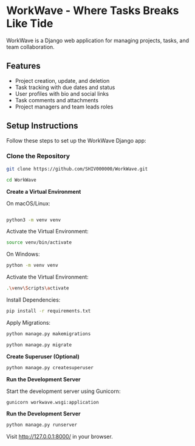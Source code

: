 # WorkWave - Where Tasks Breaks Like Tide
 WorkWave is a Django web application for managing projects, tasks, and team collaboration.

## Features

- Project creation, update, and deletion
- Task tracking with due dates and status
- User profiles with bio and social links
- Task comments and attachments
- Project managers and team leads roles

## Setup Instructions

Follow these steps to set up the WorkWave Django app:

###  Clone the Repository

```bash
git clone https://github.com/SHIV000000/WorkWave.git
```
```bash
cd WorkWave
```
**Create a Virtual Environment**

On macOS/Linux:
   ```bash

   python3 -m venv venv
   ```
Activate the Virtual Environment:
```bash
source venv/bin/activate
 ```

On Windows:
```bash
python -m venv venv
```

Activate the Virtual Environment:
```bash
.\venv\Scripts\activate
```

Install Dependencies:

```bash
pip install -r requirements.txt
```

Apply Migrations:

```bash
python manage.py makemigrations
```

```bash
python manage.py migrate
```
**Create Superuser (Optional)**

 ```bash
python manage.py createsuperuser
```
**Run the Development Server**

Start the development server using Gunicorn:

```bash
gunicorn workwave.wsgi:application
```

**Run the Development Server**

```bash
python manage.py runserver
```

Visit http://127.0.0.1:8000/ in your browser.
